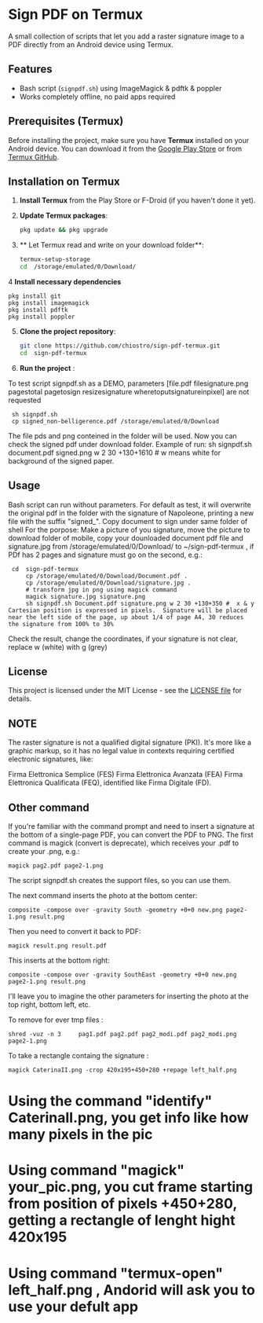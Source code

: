 # Sign PDF on Termux

A small collection of scripts that let you add a raster signature image to a PDF
directly from an Android device using Termux.

## Features
- Bash script (`signpdf.sh`) using ImageMagick & pdftk & poppler
- Works completely offline, no paid apps required


## Prerequisites (Termux)

Before installing the project, make sure you have **Termux** installed on your Android device. You can download it from the [Google Play Store](https://play.google.com/store/apps/details?id=com.termux) or from [Termux GitHub](https://github.com/termux/termux-app).

## Installation on Termux

1. **Install Termux** from the Play Store or F-Droid (if you haven't done it yet).
2. **Update Termux packages**:

    ```bash
    pkg update && pkg upgrade
    ```

3. ** Let Termux read and write on your download folder**:

    ```bash
    termux-setup-storage
    cd  /storage/emulated/0/Download/

    ```

4 **Install necessary dependencies** 

    
    pkg install git
    pkg install imagemagick
    pkg install pdftk
    pkg install poppler 
    

5. **Clone the project repository**:

    ```bash
    git clone https://github.com/chiostro/sign-pdf-termux.git
    cd  sign-pdf-termux
    ```

6. **Run the project** :

To test script signpdf.sh as a DEMO, parameters [file.pdf filesignature.png pagestotal pagetosign resizesignature wheretoputsignatureinpixel] are not requested

    
     sh signpdf.sh 
     cp signed_non-belligerence.pdf /storage/emulated/0/Download
    
 The file pds and png conteined   in the folder will be used. Now you can check the signed pdf under download folder.
 Example of run:  sh signpdf.sh document.pdf signed.png w 2 30 +130+1610 # w means white for background of the signed paper.
 
## Usage
Bash script  can run without parameters. For default as test, it will overwrite the original pdf in the folder with the signature of Napoleone, printing a new file with the suffix "signed_". Copy document to sign under same folder of shell
For the porpose:
Make a picture of you signature, move the picture to download folder of mobile, copy your dounloaded document pdf file and signature.jpg from /storage/emulated/0/Download/ to  ~/sign-pdf-termux , if PDf has 2 pages and signature must go on the second, e.g.:     
     
     cd  sign-pdf-termux 
         cp /storage/emulated/0/Download/Document.pdf .
         cp /storage/emulated/0/Download/signature.jpg .
         # transform jpg in png using magick command
         magick signature.jpg signature.png
         sh signpdf.sh Document.pdf signature.png w 2 30 +130+350 #  x & y  Cartesian position is expressed in pixels.  Signature will be placed near the left side of the page, up about 1/4 of page A4, 30 reduces the signature from 100% to 30%

 Check the result, change the coordinates, if your signature is not clear, replace w (white) with g (grey)
## License

This project is licensed under the MIT License - see the [LICENSE file](LICENSE) for details.

## NOTE

The raster signature is not a qualified digital signature (PKI). It's more like a graphic markup, so it has no legal value in contexts requiring certified electronic signatures, like:

Firma Elettronica Semplice (FES)
Firma Elettronica Avanzata (FEA)
Firma Elettronica Qualificata (FEQ), identified like Firma Digitale (FD).

## Other command

If you're familiar with the command prompt and need to insert a signature at the bottom of a single-page PDF, you can convert the PDF to PNG.
The first command is magick (convert is deprecate), which receives your .pdf  to create your .png, e.g.:
    
    
    magick pag2.pdf page2-1.png
    

The script signpdf.sh creates the support files, so you can use them.

The next command inserts the photo at the bottom center:

    composite -compose over -gravity South -geometry +0+0 new.png page2-1.png result.png
    
Then you need to convert it back to PDF:

    
    magick result.png result.pdf
    

This inserts at the bottom right:

    
    composite -compose over -gravity SouthEast -geometry +0+0 new.png page2-1.png result.png 
    

I'll leave you to imagine the other parameters for inserting the photo at the top right, bottom left, etc.

To remove for ever tmp files :

    
    shred -vuz -n 3     pag1.pdf pag2.pdf pag2_modi.pdf pag2_modi.png page2-1.png 
    

To take a rectangle containg the signature  :

    
    magick CaterinaII.png -crop 420x195+450+280 +repage left_half.png 
    


# Using the command "identify" CaterinaII.png, you get info like how many pixels in the pic
# Using command "magick" your_pic.png, you cut frame starting from position of pixels +450+280, getting a  rectangle of lenght hight 420x195  
# Using command "termux-open"  left_half.png , Andorid will ask you to use your defult app 
